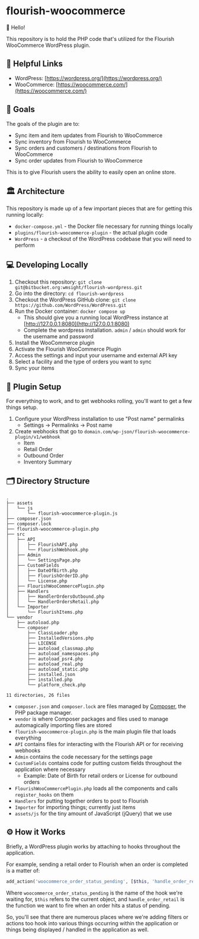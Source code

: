 # flourish-woocommerce

👋 Hello!

This repository is to hold the PHP code that's utilized for the Flourish WooCommerce WordPress plugin.

## 🔗 Helpful Links

* WordPress: [https://wordpress.org/](https://wordpress.org/)
* WooCommerce: [https://woocommerce.com/](https://woocommerce.com/)

## 🥅 Goals

The goals of the plugin are to:

* Sync item and item updates from Flourish to WooCommerce
* Sync inventory from Flourish to WooCommerce
* Sync orders and customers / destinations from Flourish to WooCommerce
* Sync order updates from Flourish to WooCommerce

This is to give Flourish users the ability to easily open an online store.

## 🏛 Architecture

This repository is made up of a few important pieces that are for getting this running locally:

* `docker-compose.yml` - the Docker file necessary for running things locally
* `plugins/flourish-woocommerce-plugin` - the actual plugin code
* `WordPress` - a checkout of the WordPress codebase that you will need to perform

## 💻 Developing Locally

1. Checkout this repository: `git clone git@bitbucket.org:wmsight/flourish-wordpress.git`
1. Go into the directory: `cd flourish-wordpress`
1. Checkout the WordPress GitHub clone: `git clone https://github.com/WordPress/WordPress.git`
1. Run the Docker container: `docker compose up`
    * This should give you a running local WordPress instance at [http://127.0.0.1:8080](http://127.0.0.1:8080) 
    * Complete the wordpress installation. `admin` / `admin` should work for the username and password
1. Install the WooCommerce plugin
1. Activate the Flourish WooCommerce Plugin
1. Access the settings and input your username and external API key
1. Select a facility and the type of orders you want to sync
1. Sync your items

## 🔌 Plugin Setup

For everything to work, and to get webhooks rolling, you'll want to get a few things setup.

1. Configure your WordPress installation to use "Post name" permalinks
    * Settings -> Permalinks -> Post name
1. Create webhooks that go to `domain.com/wp-json/flourish-woocommerce-plugin/v1/webhook`
    * Item
    * Retail Order
    * Outbound Order
    * Inventory Summary

## 🗂 Directory Structure

```
.
├── assets
│   └── js
│       └── flourish-woocommerce-plugin.js
├── composer.json
├── composer.lock
├── flourish-woocommerce-plugin.php
├── src
│   ├── API
│   │   ├── FlourishAPI.php
│   │   └── FlourishWebhook.php
│   ├── Admin
│   │   └── SettingsPage.php
│   ├── CustomFields
│   │   ├── DateOfBirth.php
│   │   ├── FlourishOrderID.php
│   │   └── License.php
│   ├── FlourishWooCommercePlugin.php
│   ├── Handlers
│   │   ├── HandlerOrdersOutbound.php
│   │   └── HandlerOrdersRetail.php
│   └── Importer
│       └── FlourishItems.php
└── vendor
    ├── autoload.php
    └── composer
        ├── ClassLoader.php
        ├── InstalledVersions.php
        ├── LICENSE
        ├── autoload_classmap.php
        ├── autoload_namespaces.php
        ├── autoload_psr4.php
        ├── autoload_real.php
        ├── autoload_static.php
        ├── installed.json
        ├── installed.php
        └── platform_check.php

11 directories, 26 files
```

* `composer.json` and `composer.lock` are files managed by [Composer](https://getcomposer.org/), the PHP package manager.
* `vendor` is where Composer packages and files used to manage automagically importing files are stored
* `flourish-woocommerce-plugin.php` is the main plugin file that loads everything
* `API` contains files for interacting with the Flourish API or for receiving webhooks
* `Admin` contains the code necessary for the settings page
* `CustomFields` contains code for putting custom fields throughout the application where necessary
    * Example: Date of Birth for retail orders or License for outbound orders
* `FlourishWooCommercePlugin.php` loads all the components and calls `register_hooks` on them
* `Handlers` for putting together orders to post to Flourish
* `Importer` for importing things; currently just items
* `assets/js` for the tiny amount of JavaScript (jQuery) that we use

## ⚙️ How it Works

Briefly, a WordPress plugin works by attaching to hooks throughout the application.

For example, sending a retail order to Flourish when an order is completed is a matter of:

```php
add_action('woocommerce_order_status_pending', [$this, 'handle_order_retail']);
```

Where `woocommerce_order_status_pending` is the name of the hook we're waiting for, `$this` refers to the current object, and `handle_order_retail` is the function we want to fire when an order hits a status of pending.

So, you'll see that there are numerous places where we're adding filters or actions too hook into various things occurring within the application or things being displayed / handled in the application as well.
